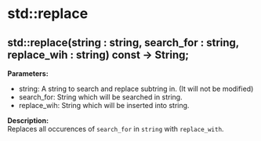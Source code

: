 # std::replace

## std::replace(string : string, search_for : string, replace_wih : string) const -> String;

**Parameters:**  
* string: A string to search and replace subtring in. (It will not be modified)
* search_for: String which will be searched in string.
* replace_wih: String which will be inserted into string.
 
**Description:**   
Replaces all occurences of `search_for` in `string` with `replace_with`.
